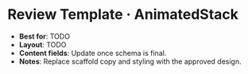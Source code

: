 # Review Template · AnimatedStack

- **Best for**: TODO
- **Layout**: TODO
- **Content fields**: Update once schema is final.
- **Notes**: Replace scaffold copy and styling with the approved design.
